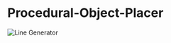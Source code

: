 # Procedural-Object-Placer
![Line Generator](https://user-images.githubusercontent.com/43308388/62969710-dc1ebc00-bddb-11e9-9131-b70b31804da0.gif)
